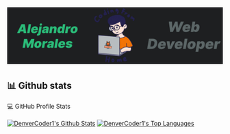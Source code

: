 <p align="center">
  <a href="[![Typing SVG](https://readme-typing-svg.herokuapp.com?lines=Hello+mi+name+is+Alejandro+Morales;I+am+a+front-End+developer.;Always+learning+new+things)](https://git.io/typing-svg)"></a>
</p>

<h1 align="center">
  <img src="https://github.com/alexbob17/alexbob17/blob/main/New%20Project.jpg?raw=true" alt="Alejandro Morales" />
</h1>

## 📊 Github stats
<summary>💻 GitHub Profile Stats</summary>
<br/>
  <a href="https://github.com/anuraghazra/github-readme-stats"><img alt="DenverCoder1's Github Stats" src="https://denvercoder1-github-readme-stats.vercel.app/api?username=alexbob17&show_icons=true&count_private=true&theme=react&hide_border=true&bg_color=1d1f21&title_color=ffffff&icon_color=2bbc8a"  width="450px"/></a>  
  <a href="https://github.com/anuraghazra/github-readme-stats"><img alt="DenverCoder1's Top Languages" src="https://denvercoder1-github-readme-stats.vercel.app/api/top-langs/?username=alexbob17&langs_count=8&layout=compact&theme=react&hide_border=true&bg_color=1d1f21&title_color=ffffff&icon_color=F8D866" width="328px" /></a>

<!-- https://github.com/jamesgeorge007/github-activity-readme -->
<!-- <details>
  <summary>⚡ Recent GitHub Activity</summary>
  <br/> -->
